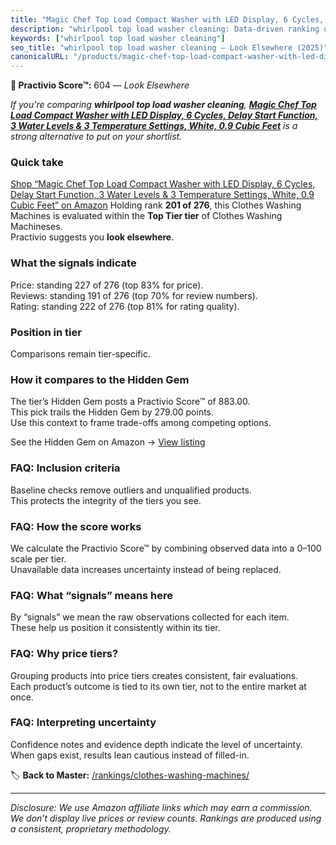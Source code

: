 ```yaml
---
title: "Magic Chef Top Load Compact Washer with LED Display, 6 Cycles, Delay Start Function, 3 Water Levels & 3 Temperature Settings, White, 0.9 Cubic Feet"
description: "whirlpool top load washer cleaning: Data-driven ranking using the Practivio Score™. Positioned by quality, value, demand, findability, momentum."
keywords: ["whirlpool top load washer cleaning"]
seo_title: "whirlpool top load washer cleaning — Look Elsewhere (2025)"
canonicalURL: "/products/magic-chef-top-load-compact-washer-with-led-display-6-cycles-delay-start-function-3-water-levels-3-temperature-settings-white-09-cubic-feet-B0D6WK24Q2/"
---
```


**🚫 Practivio Score™:** 604 — _Look Elsewhere_


*If you're comparing **whirlpool top load washer cleaning**, **[Magic Chef Top Load Compact Washer with LED Display, 6 Cycles, Delay Start Function, 3 Water Levels & 3 Temperature Settings, White, 0.9 Cubic Feet](https://www.amazon.com/dp/B0D6WK24Q2?tag=practivio-20)** is a strong alternative to put on your shortlist.*
### Quick take
[Shop “Magic Chef Top Load Compact Washer with LED Display, 6 Cycles, Delay Start Function, 3 Water Levels & 3 Temperature Settings, White, 0.9 Cubic Feet” on Amazon](https://www.amazon.com/dp/B0D6WK24Q2?tag=practivio-20)
Holding rank **201 of 276**, this Clothes Washing Machines is evaluated within the **Top Tier tier** of Clothes Washing Machineses.  
Practivio suggests you **look elsewhere**.

### What the signals indicate
Price: standing 227 of 276 (top 83% for price).  
Reviews: standing 191 of 276 (top 70% for review numbers).  
Rating: standing 222 of 276 (top 81% for rating quality).  

### Position in tier
Comparisons remain tier-specific.

### How it compares to the Hidden Gem
The tier’s Hidden Gem posts a Practivio Score™ of 883.00.  
This pick trails the Hidden Gem by 279.00 points.  
Use this context to frame trade-offs among competing options.  

See the Hidden Gem on Amazon → [View listing](https://www.amazon.com/dp/B089YSKJY6?tag=practivio-20)

### FAQ: Inclusion criteria
Baseline checks remove outliers and unqualified products.  
This protects the integrity of the tiers you see.

### FAQ: How the score works
We calculate the Practivio Score™ by combining observed data into a 0–100 scale per tier.  
Unavailable data increases uncertainty instead of being replaced.

### FAQ: What “signals” means here
By “signals” we mean the raw observations collected for each item.  
These help us position it consistently within its tier.

### FAQ: Why price tiers?
Grouping products into price tiers creates consistent, fair evaluations.  
Each product’s outcome is tied to its own tier, not to the entire market at once.

### FAQ: Interpreting uncertainty
Confidence notes and evidence depth indicate the level of uncertainty.  
When gaps exist, results lean cautious instead of filled-in.


🏷️ **Back to Master:** [/rankings/clothes-washing-machines/](/rankings/clothes-washing-machines/)

---
_Disclosure: We use Amazon affiliate links which may earn a commission. We don’t display live prices or review counts. Rankings are produced using a consistent, proprietary methodology._
